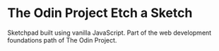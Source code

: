 # The Odin Project Etch a Sketch
Sketchpad built using vanilla JavaScript. Part of the web development foundations path of The Odin Project.
